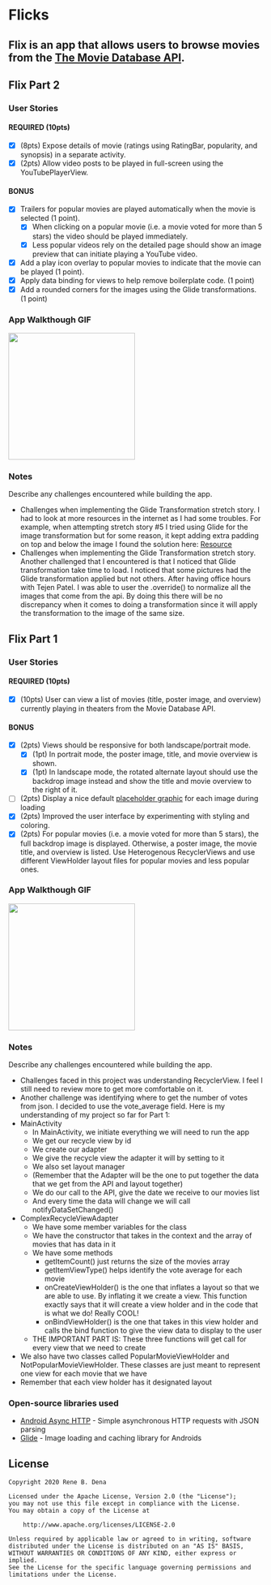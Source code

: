 # Flicks

Flix is an app that allows users to browse movies from the [The Movie Database API](http://docs.themoviedb.apiary.io/#).
---

## Flix Part 2

### User Stories

#### REQUIRED (10pts)

- [x] (8pts) Expose details of movie (ratings using RatingBar, popularity, and synopsis) in a separate activity.
- [x] (2pts) Allow video posts to be played in full-screen using the YouTubePlayerView.

#### BONUS

- [x] Trailers for popular movies are played automatically when the movie is selected (1 point).
  - [x] When clicking on a popular movie (i.e. a movie voted for more than 5 stars) the video should be played immediately.
  - [x] Less popular videos rely on the detailed page should show an image preview that can initiate playing a YouTube video.
- [x] Add a play icon overlay to popular movies to indicate that the movie can be played (1 point).
- [x] Apply data binding for views to help remove boilerplate code. (1 point)
- [x] Add a rounded corners for the images using the Glide transformations. (1 point)

### App Walkthough GIF
<img src="walkthrough_v2.gif" width=250><br>

### Notes
Describe any challenges encountered while building the app.
- Challenges when implementing the Glide Transformation stretch story. I had to look at more resources in the internet as I had some troubles. For example, when attempting stretch story #5
I tried using Glide for the image transformation but for some reason, it kept adding extra padding on top and below the image
I found the solution here: [Resource](https://stackoverflow.com/questions/15142780/how-do-i-remove-extra-space-above-and-below-imagevie)
- Challenges when implementing the Glide Transformation stretch story. Another challenged that I encountered is that I noticed that
Glide transformation take time to load. I noticed that some pictures had the Glide transformation applied but not others. After having
office hours with Tejen Patel. I was able to user the .override() to normalize all the images that come from the api. By doing this there will be no discrepancy when
it comes to doing a transformation since it will apply the transformation to the image of the same size.

## Flix Part 1

### User Stories
#### REQUIRED (10pts)
- [x] (10pts) User can view a list of movies (title, poster image, and overview) currently playing in theaters from the Movie Database API.

#### BONUS
- [x] (2pts) Views should be responsive for both landscape/portrait mode.
   - [x] (1pt) In portrait mode, the poster image, title, and movie overview is shown.
   - [x] (1pt) In landscape mode, the rotated alternate layout should use the backdrop image instead and show the title and movie overview to the right of it.

- [ ] (2pts) Display a nice default [placeholder graphic](https://guides.codepath.org/android/Displaying-Images-with-the-Glide-Library#advanced-usage) for each image during loading
- [x] (2pts) Improved the user interface by experimenting with styling and coloring.
- [x] (2pts) For popular movies (i.e. a movie voted for more than 5 stars), the full backdrop image is displayed. Otherwise, a poster image, the movie title, and overview is listed. Use Heterogenous RecyclerViews and use different ViewHolder layout files for popular movies and less popular ones.

### App Walkthough GIF
<img src="walkthrough_v1.gif" width=250><br>

### Notes
Describe any challenges encountered while building the app.
- Challenges faced in this project was understanding RecyclerView. I feel I still need to review more to get more comfortable on it.
- Another challenge was identifying where to get the number of votes from json. I decided to use the vote_average field.
Here is my understanding of my project so far for Part 1:
- MainActivity
    - In MainActivity, we initiate everything we will need to run the app
    - We get our recycle view by id
    - We create our adapter
    - We give the recycle view the adapter it will by setting to it
    - We also set layout manager
    - (Remember that the Adapter will be the one to put together the data that we get from the API and layout together)
    - We do our call to the API, give the date we receive to our movies list
    - And every time the data will change we will call notifyDataSetChanged()
- ComplexRecycleViewAdapter
    - We have some member variables for the class
    - We have the constructor that takes in the context and the array of movies that has data in it
    - We have some methods
        - getItemCount() just returns the size of the movies array
        - getItemViewType() helps identify the vote average for each movie
        - onCreateViewHolder() is the one that inflates a layout so that we are able to use. By inflating it we create a view. This function exactly says that it will create a view holder and in the code that is what we do! Really COOL!
        - onBindViewHolder() is the one that takes in this view holder and calls the bind function to give the view data to display to the user
    - THE IMPORTANT PART IS: These three functions will get call for every view that we need to create
- We also have two classes called PopularMovieViewHolder and NotPopularMovieViewHolder. These classes are just meant to represent one view for each movie that we have
- Remember that each view holder has it designated layout

### Open-source libraries used

- [Android Async HTTP](https://github.com/codepath/CPAsyncHttpClient) - Simple asynchronous HTTP requests with JSON parsing
- [Glide](https://github.com/bumptech/glide) - Image loading and caching library for Androids

## License

    Copyright 2020 Rene B. Dena
    
    Licensed under the Apache License, Version 2.0 (the "License");
    you may not use this file except in compliance with the License.
    You may obtain a copy of the License at

        http://www.apache.org/licenses/LICENSE-2.0

    Unless required by applicable law or agreed to in writing, software
    distributed under the License is distributed on an "AS IS" BASIS,
    WITHOUT WARRANTIES OR CONDITIONS OF ANY KIND, either express or implied.
    See the License for the specific language governing permissions and
    limitations under the License.
